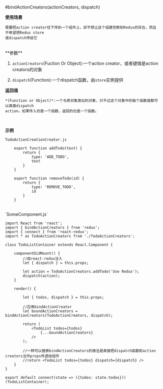 #bindActionCreators(actionCreators, dispatch)

**使用场景**   

	需要把action creator往下传到一个组件上，却不想让这个组建觉察到Redux的存在，而且不希望把Redux store
	或dispatch传给它
	
</br>
**参数**    

1. `actionCreators`(Fuction Or Object):一个action creator，或者键值是action creators的对象    

2. `dispatch`(Function):一个dispatch函数，由`store`实例提供	  

**返回值**    

	*(Function or Object)*:一个与原对象类似的对象，只不过这个对象中的每个函数值都可以直接dispatch
	action。如果传入的是一个函数，返回的也是一个函数。
	
</br>

**示例**    

`TodoActionCreationCreator.js`    

```
	export function addTodo(text) {
		return {
			type: 'ADD_TODO',
			text
		}
	}
	
	export function removeTodo(id) {
		return {
			type: 'REMOVE_TODO',
			id
		}
	}
```
</br>
`SomeComponent.js`   

```
import React from 'react';
import { bindActionCreators } from 'redux';
import { connect } from 'react-redux';
import * as TodoActionCreators from './TodoActionCreators';

class TodoListContainer extends React.Component {

	componentDidMount() {
		//由react-redux注入
		let { dispatch } = this.props;
		
		let action = TodoActionCreators.addTodo('Use Redux');
		dispatch(action);
	}
	
	render() {
		
		let { todos, dispatch } = this.props;
		
		//应用bindActionCreator
		let boundActionCreators = bindActionCreators(TodoActionCreators, dispatch);
		
		return (
			<TodoList todos={todos} 
				{...boundActionCreators}
			/>
		);
		
		//一种可以替换bindActionCreators的做法是直接把dispatch函数和action creators当作props传递给组件
		//return <TodoList todos={todos} dispatch={dispatch} />
	}
}

export default connect(state => ({todos: state.todos}))(TodoListContainer);
```
